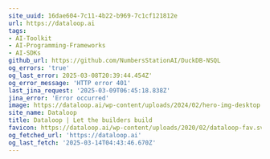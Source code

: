 ```yaml
---
site_uuid: 16dae604-7c11-4b22-b969-7c1cf121812e
url: https://dataloop.ai
tags:
- AI-Toolkit
- AI-Programming-Frameworks
- AI-SDKs
github_url: https://github.com/NumbersStationAI/DuckDB-NSQL
og_errors: 'true'
og_last_error: 2025-03-08T20:39:44.454Z'
og_error_message: 'HTTP error 401'
last_jina_request: '2025-03-09T06:45:18.838Z'
jina_error: 'Error occurred'
image: https://dataloop.ai/wp-content/uploads/2024/02/hero-img-desktop.webp
site_name: Dataloop
title: Dataloop | Let the builders build
favicon: https://dataloop.ai/wp-content/uploads/2020/02/dataloop-fav.svg
og_fetched_url: 'https://dataloop.ai'
og_last_fetch: '2025-03-14T04:43:46.670Z'
---
```


